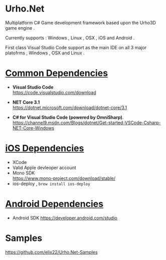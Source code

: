 # Urho.Net
Multiplatform C# Game development framework based upon the Urho3D game engine .

Currently supports :  Windows , Linux , OSX , iOS and Android . 

First class Visual Studio Code support as the main IDE on all 3 major platofrms , Windows , OSX and Linux .

# <u> Common Dependencies </u>
- **Visual Studio Code** \
  https://code.visualstudio.com/download

- **NET Core 3.1**  \
  https://dotnet.microsoft.com/download/dotnet-core/3.1

- **C# for Visual Studio Code (powered by OmniSharp)**.\
  https://channel9.msdn.com/Blogs/dotnet/Get-started-VSCode-Csharp-NET-Core-Windows

# <u> iOS Dependencies </u>
- XCode
- Valid Apple devleoper account
- Mono SDK \
  https://www.mono-project.com/download/stable/
- ios-deploy , `brew install ios-deploy`

# <u> Android Dependencies </u>
- Android SDK https://developer.android.com/studio

# Samples 
https://github.com/elix22/Urho.Net-Samples
